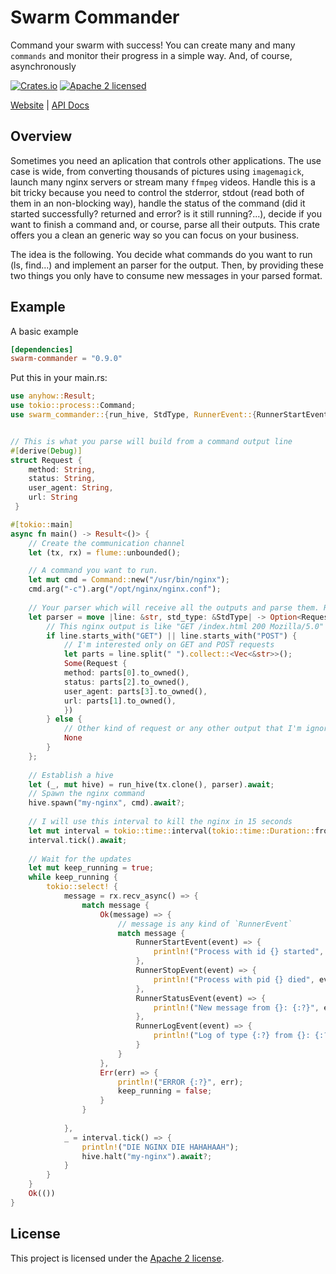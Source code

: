 # Swarm Commander

Command your swarm with success! You can create many and many `commands` and monitor their progress in a simple way. And, of course, asynchronously


[![Crates.io][crates-badge]][crates-url]
[![Apache 2 licensed][apache-badge]][apache-url]

[crates-badge]: https://img.shields.io/crates/v/machine-info.svg
[crates-url]: https://crates.io/crates/swarm-commander
[apache-badge]: https://img.shields.io/badge/license-apache2-blue.svg
[apache-url]: https://github.com/wixet-limited/swarm-commander-rs/blob/master/LICENSE

[Website](https://wixet.com) |
[API Docs](https://docs.rs/swarm-commander/latest/swarm-commander)

## Overview

Sometimes you need an aplication that controls other applications. The use case is wide, from converting thousands of pictures using `imagemagick`, launch
many nginx servers or stream many `ffmpeg` videos. Handle this is a bit tricky because you need to control the stderror, stdout (read both of them in an
non-blocking way), handle the status of the command (did it started successfully? returned and error? is it still running?...), decide if you want to finish
a command and, or course, parse all their outputs. This crate offers you a clean an generic way so you can focus on your business.

The idea is the following. You decide what commands do you want to run (ls, find...) and implement an parser for the output. Then, by providing these two
things you only have to consume new messages in your parsed format.

## Example

A basic example

```toml
[dependencies]
swarm-commander = "0.9.0"
```
Put this in your main.rs:

```rust
use anyhow::Result;
use tokio::process::Command;
use swarm_commander::{run_hive, StdType, RunnerEvent::{RunnerStartEvent, RunnerStopEvent, RunnerStatusEvent, RunnerLogEvent}};


// This is what you parse will build from a command output line
#[derive(Debug)]
struct Request {
    method: String,
    status: String,
    user_agent: String,
    url: String
 }

#[tokio::main]
async fn main() -> Result<()> {
    // Create the communication channel
    let (tx, rx) = flume::unbounded();

    // A command you want to run.
    let mut cmd = Command::new("/usr/bin/nginx");
    cmd.arg("-c").arg("/opt/nginx/nginx.conf");
        
    // Your parser which will receive all the outputs and parse them. Return None if you just want to skip the line
    let parser = move |line: &str, std_type: &StdType| -> Option<Request> {
        // This nginx output is like "GET /index.html 200 Mozilla/5.0"
        if line.starts_with("GET") || line.starts_with("POST") {
            // I'm interested only on GET and POST requests
            let parts = line.split(" ").collect::<Vec<&str>>();
            Some(Request {
            method: parts[0].to_owned(),
            status: parts[2].to_owned(),
            user_agent: parts[3].to_owned(),
            url: parts[1].to_owned(),
            })
        } else {
            // Other kind of request or any other output that I'm ignoring
            None
        }
    };
  
    // Establish a hive
    let (_, mut hive) = run_hive(tx.clone(), parser).await;
    // Spawn the nginx command
    hive.spawn("my-nginx", cmd).await?;
  
    // I will use this interval to kill the nginx in 15 seconds
    let mut interval = tokio::time::interval(tokio::time::Duration::from_millis(15000));
    interval.tick().await;
    
    // Wait for the updates
    let mut keep_running = true;
    while keep_running {
        tokio::select! {
            message = rx.recv_async() => {
                match message {
                    Ok(message) => {
                        // message is any kind of `RunnerEvent`
                        match message {
                            RunnerStartEvent(event) => {
                                println!("Process with id {} started", event.id)
                            }, 
                            RunnerStopEvent(event) => {
                                println!("Process with pid {} died", event.pid)
                            },
                            RunnerStatusEvent(event) => {
                                println!("New message from {}: {:?}", event.id, event.data)
                            },
                            RunnerLogEvent(event) => {
                                println!("Log of type {:?} from {}: {:?}", event.std, event.id, event.log)
                            }
                        }
                    },
                    Err(err) => {
                        println!("ERROR {:?}", err);
                        keep_running = false;
                    }
                }
                
            },
            _ = interval.tick() => {
                println!("DIE NGINX DIE HAHAHAAH");
                hive.halt("my-nginx").await?;
            }
        }
    }
    Ok(())
}

```


## License

This project is licensed under the [Apache 2 license].

[Apache 2 license]: https://github.com/wixet-limited/swarm-commander-rs/blob/master/LICENSE
